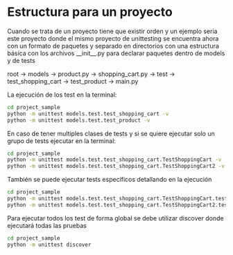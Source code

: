 # Estructura para un proyecto
Cuando se trata de un proyecto tiene que existir orden y un ejemplo seria este proyecto donde el mismo proyecto de unittesting
se encuentra ahora con un formato de paquetes y separado en directorios con una estructura básica con los archivos \_\_init\_\_.py para declarar paquetes
dentro de models y de tests

root
-> models
    -> product.py
    -> shopping_cart.py
    -> test
        -> test_shopping_cart
        -> test_product
-> main.py

La ejecución de los test en la terminal:
```sh
cd project_sample
python -m unittest models.test.test_shopping_cart -v 
python -m unittest models.test.test_product -v 
```

En caso de tener multiples clases de tests y si se quiere ejecutar solo un grupo de tests ejecutar en la terminal:
```sh
cd project_sample
python -m unittest models.test.test_shopping_cart.TestShoppingCart -v
python -m unittest models.test.test_shopping_cart.TestShoppingCart2 -v
```

También se puede ejecutar tests específicos detallando en la ejecución
```sh
cd project_sample
python -m unittest models.test.test_shopping_cart.TestShoppingCart.test_product_object -v
python -m unittest models.test.test_shopping_cart.TestShoppingCart2.test_example -v
```

Para ejecutar todos los test de forma global se debe utilizar discover donde ejecutará todas las pruebas 
```sh
cd project_sample
python -m unittest discover
```
